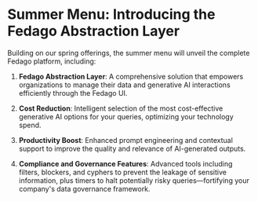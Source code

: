 # Summer Menu: Introducing the Fedago Abstraction Layer

Building on our spring offerings, the summer menu will unveil the complete Fedago platform, including:

1. **Fedago Abstraction Layer**: A comprehensive solution that empowers organizations to manage their data and generative AI interactions efficiently through the Fedago UI.
   
2. **Cost Reduction**: Intelligent selection of the most cost-effective generative AI options for your queries, optimizing your technology spend.
   
3. **Productivity Boost**: Enhanced prompt engineering and contextual support to improve the quality and relevance of AI-generated outputs.
   
4. **Compliance and Governance Features**: Advanced tools including filters, blockers, and cyphers to prevent the leakage of sensitive information, plus timers to halt potentially risky queries—fortifying your company's data governance framework.
